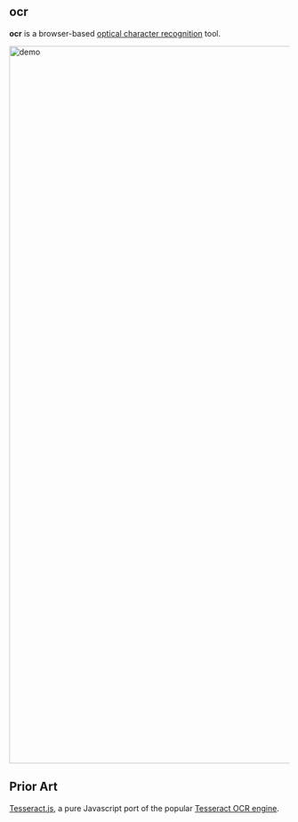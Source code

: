 ## ocr

**ocr** is a browser-based [optical character recognition](https://en.wikipedia.org/wiki/Optical_character_recognition) 
tool.

<img width="1289" alt="demo" src="https://github.com/user-attachments/assets/4e8391be-1b71-4f19-83a6-d614b98e1b06" />

## Prior Art

[Tesseract.js](https://tesseract.projectnaptha.com/), a pure Javascript port of the popular
[Tesseract OCR engine](https://github.com/tesseract-ocr/tesseract).
